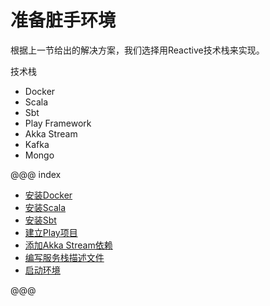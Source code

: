 # 准备脏手环境

根据上一节给出的解决方案，我们选择用Reactive技术栈来实现。

技术栈
* Docker
* Scala
* Sbt 
* Play Framework
* Akka Stream 
* Kafka
* Mongo

@@@ index

* [安装Docker](docker.md)
* [安装Scala](scala.md)
* [安装Sbt](sbt.md)
* [建立Play项目](play.md)
* [添加Akka Stream依赖](akka-stream.md)
* [编写服务栈描述文件](docker-compose.md)
* [启动环境](run.md)

@@@